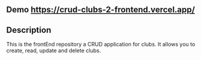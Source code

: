 ## Demo https://crud-clubs-2-frontend.vercel.app/

## Description
This is the frontEnd repository a CRUD application for clubs. It allows you to create, read, update and delete clubs.
